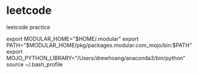 # leetcode
leetcode practice

export MODULAR_HOME="$HOME/.modular"
export PATH="$MODULAR_HOME/pkg/packages.modular.com_mojo/bin:$PATH"
export MOJO_PYTHON_LIBRARY="/Users/drewhoang/anaconda3/bin/python"
source ~/.bash_profile              